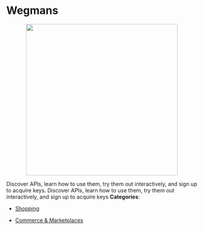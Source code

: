 # Wegmans

<p align="center">
    <img width="400" src="https://raw.githubusercontent.com/awesome-apis/awesome-apis/apis/wegmans/logo_256x256.png" />
</p>


Discover APIs, learn how to use them, try them out interactively, and sign up to acquire keys.  Discover APIs, learn how to use them, try them out interactively, and sign up to acquire keys
**Categories**:

- [Shopping](https://github/awesome-apis/awesome-apis#shopping)

- [Commerce & Marketplaces](https://github/awesome-apis/awesome-apis#commerce-and-marketplaces)



